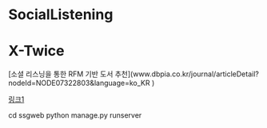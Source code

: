 # SocialListening
# X-Twice
<Link>
[소셜 리스닝을 통한 RFM 기반 도서 추천](www.dbpia.co.kr/journal/articleDetail?nodeId=NODE07322803&language=ko_KR
)

[링크1](http://replaykim.tistory.com/)

cd ssgweb
python manage.py runserver


